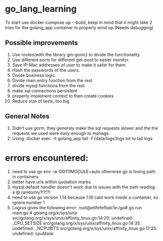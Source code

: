 # go_lang_learning

To start use docker-compose up --build, keep in mind that it might take 2 tries for the golang_app container to properly wind up.(Needs debugging)


## Possible improvements
1. Use routes(with the library gin-gonic) to divide the functionality.
2. Use different ports for different get-post to easier monitor.
3. Save IP-Mac addresses of user to make it safer for them.
4. Hash the passwords of the users.
5. Divide business logic.
6. Divide main entry function from the rest
7. divide mysql functions from the rest
8. make sql connections persistent
9. properly implement context to then create cookies
10. Reduce size of tests, too big

## General Notes
1. Didn't use gorm, they generaly make the sql requests slower and the the requests we used were easy enough to manage.
2. Using: docker exec -it golang_app tail -f /data/logs/logs.txt  to tail logs
# errors encountered:

1. need to use go env -w GO111MODULE=auto otherwise go is losing path in containers
2. better have urls within quotation marks
3. mysql default handler doesn't work due to issues with the path reading a @ randomly?!?!?!
4. need to use go version 1.14 because 1.16 cant work inside a container, so ignore number 1
5. Logrus gives the following error: 
        root@e6fefefbdc1e:/go# go run main.go 
        \# golang.org/x/sys/unix
        src/golang.org/x/sys/unix/affinity_linux.go:14:20: undefined: _CPU_SETSIZE
        src/golang.org/x/sys/unix/affinity_linux.go:14:35: undefined: _NCPUBITS
        src/golang.org/x/sys/unix/affinity_linux.go:17:25: undefined: cpuMask 

